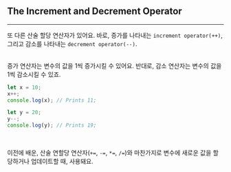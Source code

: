## The Increment and Decrement Operator
---
또 다른 산술 할당 연산자가 있어요. 바로, 증가를 나타내는 `increment operator(++)`, 그리고 감소를 나타내는 `decrement operator(--)`.
<br>
<br>

증가 연산자는 변수의 값을 1씩 증가시킬 수 있어요. 반대로, 감소 연산자는 변수의 값을 1씩 감소시킬 수 있죠.
```javascript
let x = 10;
x++;
console.log(x); // Prints 11;

let y = 20;
y--;
console.log(y); // Prints 19;
```
<br>

이전에 배운, 산술 연할당 연산자(`+=`, `-=`, `*=`, `/=`)와 마찬가지로 변수에 새로운 값을 할당하거나 업데이트할 때, 사용돼요.